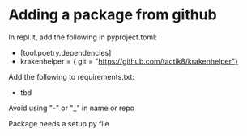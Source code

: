   
# Adding a package from github
In repl.it, add the following in pyproject.toml:
* [tool.poetry.dependencies]
* krakenhelper = { git = "https://github.com/tactik8/krakenhelper"}

Add the following to requirements.txt:
* tbd

Avoid using "-" or "_" in name or repo

Package needs a setup.py file
